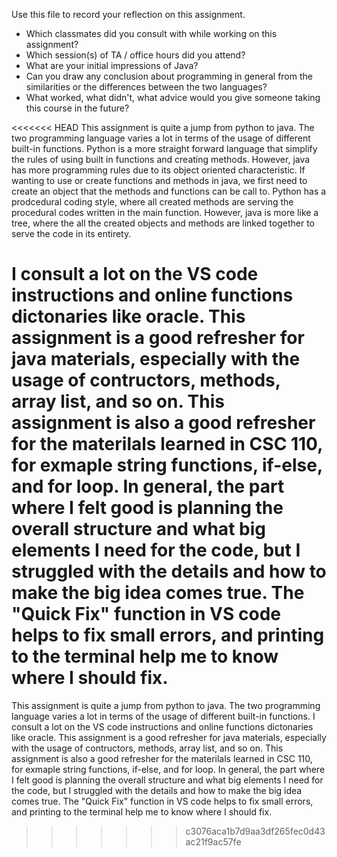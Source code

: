 Use this file to record your reflection on this assignment.

- Which classmates did you consult with while working on this assignment?
- Which session(s) of TA / office hours did you attend?
- What are your initial impressions of Java? 
- Can you draw any conclusion about programming in general from the similarities or the differences between the two languages? 
- What worked, what didn't, what advice would you give someone taking this course in the future?

<<<<<<< HEAD
This assignment is quite a jump from python to java. The two programming language varies a lot in terms of the usage of different built-in functions. Python is a more straight forward language that simplify the rules of using built in functions and creating methods. However, java has more programming rules due to its object oriented characteristic. If wanting to use or create functions and methods in java, we first need to create an object that the methods and functions can be call to. Python has a prodcedural coding style, where all created methods are serving the procedural codes written in the main function. However, java is more like a tree, where the all the created objects and methods are linked together to serve the code in its entirety. 

I consult a lot on the VS code instructions and online functions dictonaries like oracle. This assignment is a good refresher for java materials, especially with the usage of contructors, methods, array list, and so on. This assignment is also a good refresher for the materilals learned in CSC 110, for exmaple string functions, if-else, and for loop. In general, the part where I felt good is planning the overall structure and what big elements I need for the code, but I struggled with the details and how to make the big idea comes true. The "Quick Fix" function in VS code helps to fix small errors, and printing to the terminal help me to know where I should fix.
=======
This assignment is quite a jump from python to java. The two programming language varies a lot in terms of the usage of different built-in functions. I consult a lot on the VS code instructions and online functions dictonaries like oracle. This assignment is a good refresher for java materials, especially with the usage of contructors, methods, array list, and so on. This assignment is also a good refresher for the materilals learned in CSC 110, for exmaple string functions, if-else, and for loop. In general, the part where I felt good is planning the overall structure and what big elements I need for the code, but I struggled with the details and how to make the big idea comes true. The "Quick Fix" function in VS code helps to fix small errors, and printing to the terminal help me to know where I should fix. 
>>>>>>> c3076aca1b7d9aa3df265fec0d43ac21f9ac57fe
